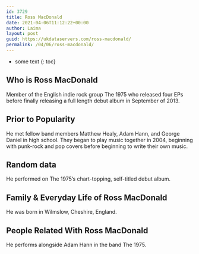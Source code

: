 ```yaml
---
id: 3729
title: Ross MacDonald
date: 2021-04-06T11:12:22+00:00
author: Laima
layout: post
guid: https://ukdataservers.com/ross-macdonald/
permalink: /04/06/ross-macdonald/
---
```


* some text
{: toc}


## Who is Ross MacDonald
                  
                  
                  
Member of the English indie rock group The 1975 who released four EPs before finally releasing a full length debut album in September of 2013.
                  
              
            
              
            
                
                
                
## Prior to Popularity
                  
                  
                  
He met fellow band members Matthew Healy, Adam Hann, and George Daniel in high school. They began to play music together in 2004, beginning with punk-rock and pop covers before beginning to write their own music.
                  
              
            
              
            
                
                
                
## Random data
                  
                  
                  
He performed on The 1975&#8217;s chart-topping, self-titled debut album.
                  
              
            
              
            
                
                
                
## Family & Everyday Life of Ross MacDonald
                  
                  
                  
He was born in Wilmslow, Cheshire, England.
                  
              
            
              
            
                
                
                
## People Related With Ross MacDonald
                  
                  
                  
He performs alongside Adam Hann in the band The 1975.
                  
              
            
              
            
                
              
            
              
              
            
            
              
            
          
          
          